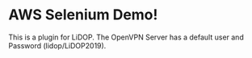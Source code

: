 # AWS Selenium Demo!

This is a plugin for LiDOP.
The OpenVPN Server has a default user and Password (lidop/LiDOP2019).
